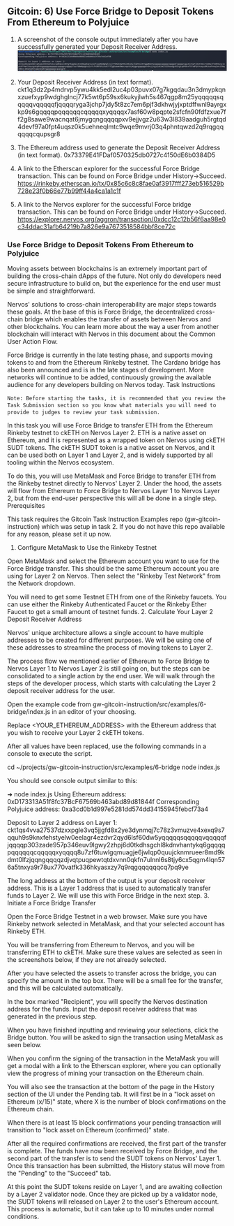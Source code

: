 ## Gitcoin: 6)  Use Force Bridge to Deposit Tokens From Ethereum to Polyjuice


1) A screenshot of the console output immediately after you have successfully generated your Deposit Receiver Address.
![](./deposit-reciever-address.png)

2) Your Deposit Receiver Address (in text format).
ckt1q3dz2p4mdrvp5ywu4kk5edl2uc4p03puvx07g7kgqdau3n3dmypkqnxzuefxyp9wdghglncj77k5wt6p59sx6kukyjlwh5s467qgp8m25yqqqqqsqqqqqvqqqqqfjqqqqryga3jchp7jdy5t8zc7em6pjf3dkhwjyjxptdffwnl9ayrgxkp9s6gqqqqpqqqqqqcqqqqqxyqqqqx7asf60w8pqpte2sfcfn90fdfzxue7ff2g8sawe9wacnqat6jmygqngqqqqpxv9ejjvgz2u63w3l839aadguh5rgtqd4devf97a0fpt4uqsz0k5uehneqlmtc9wqe9mvrj03q4phntqwzd2q9rqgqqqqqqcqupsgr8

3) The Ethereum address used to generate the Deposit Receiver Address (in text format).
0x73379E41FDaf0570325db0727c4150dE6b0384D5

4) A link to the Etherscan explorer for the successful Force Bridge transaction. This can be found on Force Bridge under History→Succeed.\
https://rinkeby.etherscan.io/tx/0x85c6c8c8fae0af3917fff273eb516529b728e23f0b66e77b99ff44a4ca1a1c1f

5) A link to the Nervos explorer for the successful Force bridge transaction. This can be found on Force Bridge under History→Succeed.
https://explorer.nervos.org/aggron/transaction/0xdcc12c12b56f6aa98e0c34ddac31afb64219b7a826e9a7673518584bbf8ce72c



### Use Force Bridge to Deposit Tokens From Ethereum to Polyjuice

Moving assets between blockchains is an extremely important part of building the cross-chain dApps of the future. Not only do developers need secure infrastructure to build on, but the experience for the end user must be simple and straightforward.

Nervos' solutions to cross-chain interoperability are major steps towards these goals. At the base of this is Force Bridge, the decentralized cross-chain bridge which enables the transfer of assets between Nervos and other blockchains. You can learn more about the way a user from another blockchain will interact with Nervos in this document about the Common User Action Flow.

Force Bridge is currently in the late testing phase, and supports moving tokens to and from the Ethereum Rinkeby testnet. The Cardano bridge has also been announced and is in the late stages of development. More networks will continue to be added, continuously growing the available audience for any developers building on Nervos today.
Task Instructions

    Note: Before starting the tasks, it is recommended that you review the Task Submission section so you know what materials you will need to provide to judges to review your task submission.

In this task you will use Force Bridge to transfer ETH from the Ethereum Rinkeby testnet to ckETH on Nervos Layer 2. ETH is a native asset on Ethereum, and it is represented as a wrapped token on Nervos using ckETH SUDT tokens. The ckETH SUDT token is a native asset on Nervos, and it can be used both on Layer 1 and Layer 2, and is widely supported by all tooling within the Nervos ecosystem.

To do this, you will use MetaMask and Force Bridge to transfer ETH from the Rinkeby testnet directly to Nervos' Layer 2. Under the hood, the assets will flow from Ethereum to Force Bridge to Nervos Layer 1 to Nervos Layer 2, but from the end-user perspective this will all be done in a single step.
Prerequisites

This task requires the Gitcoin Task Instruction Examples repo (gw-gitcoin-instruction) which was setup in task 2. If you do not have this repo available for any reason, please set it up now.
1. Configure MetaMask to Use the Rinkeby Testnet

Open MetaMask and select the Ethereum account you want to use for the Force Bridge transfer. This should be the same Ethereum account you are using for Layer 2 on Nervos. Then select the "Rinkeby Test Network" from the Network dropdown.

You will need to get some Testnet ETH from one of the Rinkeby faucets. You can use either the Rinkeby Authenticated Faucet or the Rinkeby Ether Faucet to get a small amount of testnet funds.
2. Calculate Your Layer 2 Deposit Receiver Address

Nervos' unique architecture allows a single account to have multiple addresses to be created for different purposes. We will be using one of these addresses to streamline the process of moving tokens to Layer 2.

The process flow we mentioned earlier of Ethereum to Force Bridge to Nervos Layer 1 to Nervos Layer 2 is still going on, but the steps can be consolidated to a single action by the end user. We will walk through the steps of the developer process, which starts with calculating the Layer 2 deposit receiver address for the user.

Open the example code from gw-gitcoin-instruction/src/examples/6-bridge/index.js in an editor of your choosing.

Replace <YOUR_ETHEREUM_ADDRESS> with the Ethereum address that you wish to receive your Layer 2 ckETH tokens.

After all values have been replaced, use the following commands in a console to execute the script.

cd ~/projects/gw-gitcoin-instruction/src/examples/6-bridge
node index.js

You should see console output similar to this:

➜ node index.js 
Using Ethereum address: 0xD173313A51f8fc37BcF67569b463abd89d81844f
Corresponding Polyjuice address: 0xa3cd0b1d997e5281dd574dd34155945febcf73a4

Deposit to Layer 2 address on Layer 1: 
ckt1qs4vva27537dzxxpgle3vq5jjgfd8x2ye3dynmqj7c78z3vmuzve4xexq9s7qquh9s9knxfehstyelw0eelagr4ezdvr2qyd6lsf60dw5yqqqqqsqqqqqvqqqqqfjqqqqp303zade957p346euv9lgwy2zhpj6d0tkdhsgchl8kdnvhantykq6gqqqqpqqqqqqcqqqqqxyqqqq8u7zf6tuwlgqmuagje6jwlqp0quujcknmrueer8md9kdmt0lfzjqqngqqqqzdjvqtpuqpewtqtdxvnn0qkfn7ulnnl6s8tjy6cx5qgm4lqn576a5tnxya9r78ux770vatfk336hkyasxzy7q9rqgqqqqqqcq7pq9ye

The long address at the bottom of the output is your deposit receiver address. This is a Layer 1 address that is used to automatically transfer funds to Layer 2. We will use this with Force Bridge in the next step.
3. Initiate a Force Bridge Transfer

Open the Force Bridge Testnet in a web browser. Make sure you have Rinkeby network selected in MetaMask, and that your selected account has Rinkeby ETH.

You will be transferring from Ethereum to Nervos, and you will be transferring ETH to ckETH. Make sure these values are selected as seen in the screenshots below, if they are not already selected.
 

After you have selected the assets to transfer across the bridge, you can specify the amount in the top box. There will be a small fee for the transfer, and this will be calculated automatically.

In the box marked "Recipient", you will specify the Nervos destination address for the funds. Input the deposit receiver address that was generated in the previous step.

When you have finished inputting and reviewing your selections, click the Bridge button. You will be asked to sign the transaction using MetaMask as seen below.

When you confirm the signing of the transaction in the MetaMask you will get a modal with a link to the Etherscan explorer, where you can optionally view the progress of mining your transaction on the Ethereum chain.

You will also see the transaction at the bottom of the page in the History section of the UI under the Pending tab. It will first be in a "lock asset on Ethereum (x/15)" state, where X is the number of block confirmations on the Ethereum chain.

When there is at least 15 block confirmations your pending transaction will transition to "lock asset on Ethereum (confirmed)" state.

After all the required confirmations are received, the first part of the transfer is complete. The funds have now been received by Force Bridge, and the second part of the transfer is to send the SUDT tokens on Nervos' Layer 1. Once this transaction has been submitted, the History status will move from the "Pending" to the "Succeed" tab.

At this point the SUDT tokens reside on Layer 1, and are awaiting collection by a Layer 2 validator node. Once they are picked up by a validator node, the SUDT tokens will released on Layer 2 to the user's Ethereum account. This process is automatic, but it can take up to 10 minutes under normal conditions.


